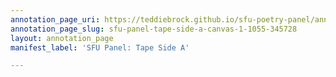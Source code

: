 ```yaml
---
annotation_page_uri: https://teddiebrock.github.io/sfu-poetry-panel/annotations/sfu-panel-tape-side-a-canvas-1-1055-345728.json
annotation_page_slug: sfu-panel-tape-side-a-canvas-1-1055-345728
layout: annotation_page
manifest_label: 'SFU Panel: Tape Side A'

---
```

